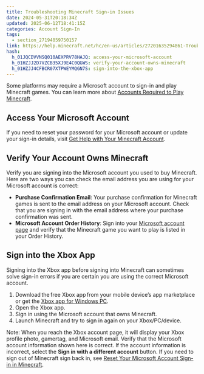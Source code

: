 ```yaml
---
title: Troubleshooting Minecraft Sign-in Issues
date: 2024-05-31T20:18:34Z
updated: 2025-06-12T18:41:15Z
categories: Account Sign-In
tags:
  - section_27194059750157
link: https://help.minecraft.net/hc/en-us/articles/27201635294861-Troubleshooting-Minecraft-Sign-in-Issues
hash:
  h_01JQCDVVNSQ010AEXPRV78HAJQ: access-your-microsoft-account
  h_01HZJJ2D7VZCB35XJ9E4C0QGWS: verify-your-account-owns-minecraft
  h_01HZJJ4CFBCR07XTPWEYMQGN7S: sign-into-the-xbox-app
---
```


Some platforms may require a Microsoft account to sign-in and play Minecraft games. You can learn more about [Accounts Required to Play Minecraft](../Set-Up-Your-Account/Accounts-Required-to-Play-Minecraft.md).

## Access Your Microsoft Account

If you need to reset your password for your Microsoft account or update your sign-in details, visit [Get Help with Your Minecraft Account](./Get-Help-Signing-into-Minecraft-with-Your-Microsoft-Account.md).

## Verify Your Account Owns Minecraft

Verify you are signing into the Microsoft account you used to buy Minecraft. Here are two ways you can check the email address you are using for your Microsoft account is correct:

- **Purchase Confirmation Email**: Your purchase confirmation for Minecraft games is sent to the email address on your Microsoft account. Check that you are signing in with the email address where your purchase confirmation was sent.
- **Microsoft Account Order History**: Sign into your [Microsoft account page](https://account.microsoft.com/) and verify that the Minecraft game you want to play is listed in your Order History.

## Sign into the Xbox App

Signing into the Xbox app before signing into Minecraft can sometimes solve sign-in errors if you are certain you are using the correct Microsoft account.

1.  Download the free Xbox app from your mobile device’s app marketplace or get the [Xbox app for Windows PC](https://www.xbox.com/en-US/apps/xbox-app-for-pc).
2.  Open the Xbox app. 
3.  Sign in using the Microsoft account that owns Minecraft. 
4.  Launch Minecraft and try to sign in again on your Xbox/PC/device.

Note: When you reach the Xbox account page, it will display your Xbox profile photo, gamertag, and Microsoft email. Verify that the Microsoft account information shown here is correct. If the account information is incorrect, select the **Sign in with a different account** button. If you need to sign out of Minecraft sign back in, see [Reset Your Microsoft Account Sign-in in Minecraft](./Reset-Your-Microsoft-Account-Sign-in-in-Minecraft.md).
